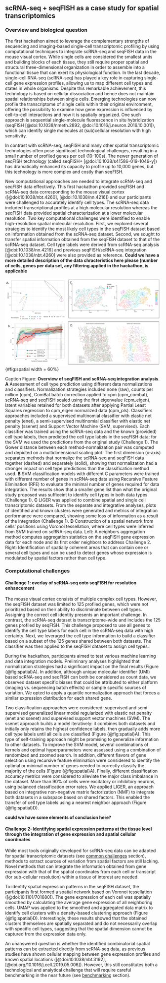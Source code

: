 <a name="spatial-section"></a>
## scRNA-seq + seqFISH as a case study for spatial transcriptomics

### Overview and biological question  

The first hackathon aimed to leverage the complementary strengths of sequencing and imaging-based single-cell transcriptomic profiling by using computational techniques to integrate scRNA-seq and seqFISH data in the mouse visual cortex. While single cells are considered the smallest units and building blocks of each tissue, they still require proper spatial and structural three-dimensional organization in order to assemble into a functional tissue that can exert its physiological function. In the last decade, single-cell RNA-seq (scRNA-seq) has played a key role in capturing single-cell gene expression profiles, allowing us to map different cell types and states in whole organisms. Despite this remarkable achievement, this technology is based on cellular dissociation and hence does not maintain spatial relationships between single cells. Emerging technologies can now profile the transcriptome of single cells within their original environment, offering the possibility to examine how gene expression is influenced by cell-to-cell interactions and how it is spatially organized. One such approach is sequential single-molecule fluorescence in situ hybridization (seqFISH [@doi:10.1038/nmeth.2892, @doi:10.1016/j.neuron.2016.10.001]), which can identify single molecules at (sub)cellular resolution with high sensitivity.

In contrast with scRNA-seq, seqFISH and many other spatial transcriptomic technologies often pose significant technological challenges, resulting in a small number of profiled genes per cell (10-100s). The newer generation of seqFISH technology (called seqFISH+ [@doi:10.1038/s41586-019-1049-y]) has dramatically enhanced its capacity to profile up to 10,000 genes, but this technology is more complex and costly than seqFISH.

New computational approaches are needed to integrate scRNA-seq and seqFISH data effectively. This first hackathon provided seqFISH and scRNA-seq data corresponding to the mouse visual cortex ([@doi:10.1038/nbt.4260], [@doi:10.1038/nn.4216]) and our participants were challenged to accurately identify cell types. The scRNA-seq data included transcriptional profiles at a high molecular resolution whereas the seqFISH data provided spatial characterization at a lower molecular resolution. Two key computational challenges were identified to enable high-resolution spatial molecular resolution. First, we explored several strategies to identify the most likely cell types in the seqFISH dataset based on information obtained from the scRNA-seq dataset. Second, we sought to transfer spatial information obtained from the seqFISH dataset to that of the scRNA-seq dataset. Cell type labels were derived from scRNA-seq analysis [@doi:10.1038/nn.4216] and previous seqFISH/scRNA-seq integration [@doi:10.1038/nbt.4260] were also provided as reference.
 **Could we have a more detailed description of the data chracteristics here please (number of cells, genes per data set, any filtering applied in the hackathon, is applicable**


![](images/seqFish_mockup.png){#fig:spatial width = 60%}

Caption Figure: **Overview of seqFISH and scRNA-seq integration analysis**. 
**A** Assessment of cell type prediction using different data normalizations and classifiers. Normalization strategies included none (raw), counts per million (cpm), ComBat batch correction applied to cpm (cpm_combat), scRNA-seq and seqFISH scaled using the first eigenvalue (cpm_eigen), latent variables retained for both datasets after applying Partial Least Squares regression to cpm_eigen normalized data (cpm_pls). Classifiers approaches included a supervised multinomial classifier with elastic net penalty (enet), a semi-supervised multinomial classifier with elastic net penalty (ssenet) and Support Vector Machine (SVM, supervised). Each classifier was trained using the scRNA-seq data and the known (provided) cell type labels, then predicted the cell type labels in the seqFISH data; for the SVM we used the predictions from the original study (Challenge 1). The Gower distance between each method-normalization pair was computed and depicted on a multidimensional scaling plot. The first dimension (x-axis) separates methods that normalize the scRNA-seq and seqFISH data together (dashed) and separately (solid), showing that normalization had a stronger impact on cell type predictions than the classification method used.
**B** SVM classification models with different C parameters were trained with different number of genes in scRNA-seq data using Recursive Feature Elimination (RFE) to evaluate the minimal number of genes required for data integration. The results show that a smaller gene list than what the original study proposed was sufficeint to identify cell types in both data types (Challenge 1).
**C** LIGER was applied to combine spatial and single cell transcriptomic datasets. From the separate and integrative analyses, plots of identified and known clusters were generated and metrics of integration performance were compared, showing some loss of information as a result of the integration (Challenge 1).
**D** Construction of a spatial network from cells' positions using Voronoi tessellation, where cell types were inferred from SVM trained on scRNA-seq data. Left: A neighbors aggregation method computes aggregation statistics on the seqFISH gene expression data for each node and its first order neighbors to address Challenge 2. Right: Identification of spatially coherent areas that can contain one or several cell types and can be used to detect genes whose expression is modulated by spatial factors rather than cell type.


### Computational challenges

#### Challenge 1: overlay of scRNA-seq onto seqFISH for resolution enhancement

<!--
**[suggestion 1]**  
Sequencing and imaging based single-cell transcriptomic profiling have complementary strengths.
Whereas single-cell RNAseq generates transcriptome-wide information, it does not have spatial information.
On the other hand, seqFISH (Lubeck 2014; Shah 2016) provides single-cell resolution spatial information, but typically profiles the expression level of only 100-300 genes.
Although the newer generation of seqFISH technology (called seqFISH+) has greatly enhanced its capacity which can now be used to profile 10,000 genes (Eng 2019), the technology is significantly more complex and costly.
As such, it is desirable to develop computational approaches to effectively integrate scRNA-seq and seqFISH data analyses.
In this hackathon, the participants were provided with seqFISH (Zhu 2018) and scRNA-seq (Tasic 2016) data corresponding to the mouse visual cortex and challenged to accurately identify cell-types by integrating both datasets.
Cell type labels, derived from scRNA-seq analysis (Tasic 2016) and previous seqFISH/scRNA-seq integration (Zhu 2018) were also provided as reference.
-->

<!-- A variety of computational approaches were applied to achieve this goal, including: supervised classification with support vector machines (Coullomb, Xu), supervised and semi-supervised (self-training) elastic net classifiers (Singh), and unsupervised matrix factorization methods (Sodicoff) (Figure {@fig:spatial}).
While the methodologies are different, a number of themes recur, such as the importance of gene selection and batch effect correction.
As expected, the ability to identify refined cell-type structure relies on the selection of cell-type specific marker genes in seqFISH data, suggesting a potential benefit of using single-cell RNAseq data to guide seqFISH experimental design.
Batch effect is another important factor affecting the accuracy of data integration.
While a number of batch effect correction methods have been developed (COMBAT, Seurat, Scanorama, etc), it remains challenging to distinguish technical from biological variations if the biological samples do not match exactly.
-->

The mouse visual cortex consists of multiple complex cell types. However, the seqFISH dataset was limited to 125 profiled genes, which were not prioritized based on their ability to discriminate between cell types. Assigning the correct cell identity presents an important challenge. In contrast, the scRNA-seq dataset is transcriptome-wide and includes the 125 genes profiled by seqFISH.
This challenge proposed to use all genes to identify the cell type labels for each cell in the scRNA-seq data with high certainty. Next, we leveraged the cell type information to build a classifier based on a subset of the 125 genes shared between both datasets. The classifier was then applied to the seqFISH dataset to assign cell types.

During the hackathon, participants aimed to test various machine learning and data integration models. Preliminary analyses highlighted that normalization strategies had a significant impact on the final results (Figure {@fig:spatial}A). In addition, although unique molecular identifier (UMI) based scRNA-seq and seqFISH can both be considered as count data, we observed dataset specific biases that could be attributed to either platform (imaging vs. sequencing batch effects) or sample specific sources of variation. We opted to apply a quantile normalization approach that forces a similar expression distribution for each shared gene.

Two classification approaches were considered: supervised and semi-supervised generalized linear model regularized with elastic net penalty (enet and ssenet) and supervised support vector machines (SVM). The ssenet approach builds a model iteratively: it combines both datasets and initially only retains the highest confidence labels, then gradually adds more cell type labels until all cells are classified (Figure {@fig:spatial}A). This type of self-training approach might be promising to generalize information to other datasets. To improve the SVM model, several combinations of kernels and optimal hyperparameters were assessed using a combination of randomized and zoomed search. In addition, different flavors of gene selection using recursive feature elimination were considered to identify the optimal or minimal number of genes needed to correctly classify the majority of the cells (Figure {@fig:spatial}A). Finally, different classification accuracy metrics were considered to alleviate the major class imbalance in the dataset. More than 90% of cells were excitatory or inhibitory neurons, using balanced classification error rates. We applied LIGER, an approach based on integrative non-negative matrix factorization (NMF) to integrate both datasets in a subspace based on shared factors. This enabled the transfer of cell type labels using a nearest neighbor approach (Figure {@fig:spatial}D).

<!-- Mention limitation in the biological relevance of the genes seelcted in RFE? , but the lack of goad standard hinders our ability to evaluate the relevance of such genes -->

**could we have some elements of conclusion here?**

#### Challenge 2: Identifying spatial expression patterns at the tissue level through the integration of gene expression and spatial cellular coordinates 

While most tools originally developed for scRNA-seq data can be adapted for spatial transcriptomic datasets (see [common challenges](#common-challenges-section) section), methods to extract sources of variation from spatial factors are still lacking. Novel methods that can integrate the information obtained from gene expression with that of the spatial coordinates from each cell or transcript (for sub-cellular resolution) within a tissue of interest are needed.

To identify spatial expression patterns in the seqFISH dataset, the participants first formed a spatial network based on Voronoi tessellation ([@doi:10.1101/701680]). The gene expression of each cell was spatially smoothed by calculating the average gene expression of all neighboring cells. UMAP was applied to the smoothed and aggregated data matrix to identify cell clusters with a density-based clustering approach (Figure {@fig:spatial}D). Interestingly, these results showed that the obtained clusters themselves are spatially separated and do not necessarily overlap with specific cell types, suggesting that the spatial dimension cannot be captured from the expression data only.

An unanswered question is whether the identified combinatorial spatial patterns can be extracted directly from scRNA-seq data, as previous studies have shown cellular mapping between gene expression profiles and known spatial locations ([@doi:10.1038/nbt.3192], [@doi.org/10.1016/j.cell.2019.05.006]). However, this still constitutes both a technological and analytical challenge that will require careful benchmarking in the near future (see [benchmarking](#benchmarking-section) section).


<!-- integrating different datasets and extrapolating observed trends is challenging and will require more work and careful benchmarking in the future. -->

<!--
**[suggestion 1]**  
How could one identify spatial patterns in the seqFISH data? This broad question can be divided into a number of specific tasks, such as detecting genes whose expression is spatially coherent, cell types whose spatial distribution is confined to distinct regions, recurrent multi-cell-type interaction clusters, etc, and the spatial scale may vary from subcellular all the way to tissue-wide organizations.
While there have been abundant studies in the geo-spatial analysis domain, computational tools targeting specific spatial transcriptomic questions are still lacking.
In this hackathon, one group tackled this challenge by aggregating gene expression data from neighboring cells followed by spatial clustering (Coullomb).
Much more work in the future is need to further explore such information.
--> 

<!--
**[suggestion 2]**  
Most analyses that were originally developed for scRNA-seq data can be immediately applied to spatial transcriptomic datasets, however methods to extract sources of variation that originate from spatial factors are still sparse.
To incorporate spatial information the cells from the seqFISH dataset were first connected through a spatial network based on Voronoi tessellation and then the expression of each individual cell was spatially smoothed by calculating the average gene expression levels over all the neighboring cells.
This smoothened and aggregated data matrix was subsequently used to create a 2 dimensional UMAP from which clusters were identified through a density based clustering approach.
The obtained cluster labels can then be mapped back to the original spatial locations  for further visual inspection and analysis.
-->

<!--
**[suggestion 2 detailed]**  
Most analyses that were originally developed for scRNA-seq data can be adapted for spatial transcriptomic datasets, however methods to extract sources of variation that originate from spatial factors are still sparse. The latter requires the development of novel methods which can integrate the information obtained from gene expression with that of the spatial coordinates from each individual cell or transcript (for sub-cellular resolution) within a tissue of interest.
For this hackaton we aimed to incorporate the spatial information by connecting the cells from the seqFISH dataset through a spatial network based on Voronoi tessellation. Then, for each node, its RNA count data was aggregated with its first order neighbors' count data. The mean and standard deviation were computed for each gene in the gathered data in order to capture the global tendency as well as the variability in the area arround each node.
Thus, each node has `nb_genes x nb_statistics (here 2)` variables.
These "aggregation statistics" can be visualized on a 2D UMAP projection.
These data were clustered in UMAP reduced spaces of dimensionality between 2 and 9, higher dimensions allowing to define more fine-grained clusters.
The clustering was performed with HDBSCAN, a noise-aware density-based algorithm that can define arbitrary-shaped clusters.
These clusters can then be visualized on the 2D UMAP projection and on the 2D spatial map of seqFISH data.
The clusters are spatially coherent, some of them contain several cell types, and a given cell type is not necessarily limited to one specific cluster.
During the exploratory phase consisting in varying the number of dimensions and the minium cluster size, a specific spot area was found clustered for several parameters combinations, suggesting it wasn't an artifact of the choice of parameters.
"Differential expression" analysis was performed between this spot and the other areas, although we don't look at differences in gene data but in aggregation metrics.
This area seems to correspond to a "regeneration hub", but this analysis has to be considered carefully and further analyzes is required to confirm this hypothesis.
This "neighbors  aggregation" method has been extended to aggregate RNA counts (or other node attributes) to higher orders of neighbors in order to define aggregation metrics on wider areas, which could be useful for analyzes of bigger tissues.
One interesting extension would be to substract phenotypes contributions to RNA counts for each cell before performing the neighbors aggregation analysis in order to highlight genes that are modulated by spatial factors.
But if we want to retrieve the mean expression of a cluster for cells belonging to it, we should first check cluster's convexity and be sure that no other cluster lies within it.
-->
